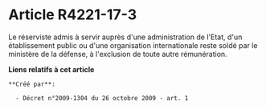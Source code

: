 # Article R4221-17-3

Le réserviste admis à servir auprès d'une administration de l'Etat, d'un établissement public ou d'une organisation
internationale reste soldé par le ministère de la défense, à l'exclusion de toute autre rémunération.

**Liens relatifs à cet article**

	**Créé par**:

	  - Décret n°2009-1304 du 26 octobre 2009 - art. 1
